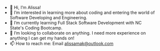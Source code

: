 - 👋 Hi, I’m Alissa!
- 👀 I’m interested in learning more about coding and entering the world of Software Developing and Engineering.
- 🌱 I’m currently learning Full Stack Software Development with NC State's Coding Bootcamp.
- 💞️ I’m looking to collaborate on anything. I need more experience on anything I can get my hands on!
- 📫 How to reach me: Email alissamak@outlook.com

<!---
alissamak/alissamak is a ✨ special ✨ repository because its `README.md` (this file) appears on your GitHub profile.
You can click the Preview link to take a look at your changes.
--->

